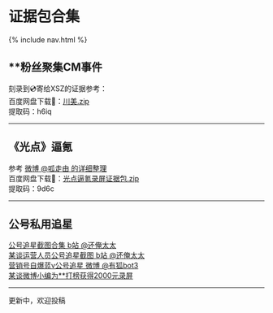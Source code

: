 # 证据包合集   

{% include nav.html %}    

##  **粉丝聚集CM事件   
刻录到💿寄给XSZ的证据参考：   
百度网盘下载🔗：[川美.zip](https://pan.baidu.com/s/1NEZhf-1Y6jVq-RGQwsfgyQ)       
提取码：h6iq     

***  

## 《光点》逼氪    
参考 [微博 @呱走由 的详细整理](https://m.weibo.cn/6421893724/4564771896037098)        
百度网盘下载🔗：[光点逼氪录屏证据包.zip](https://pan.baidu.com/s/1VHYXHjq4gKxoSb5I_4MF6Q)        
提取码：9d6c   

*** 

## 公号私用追星   
[公号追星截图合集 b站 @还俺太太](https://t.bilibili.com/445056889313948048)     
[某谈运营人员公号追星截图 b站 @还俺太太](https://t.bilibili.com/444938545779722199)    
[营销号自爆蓝v公号追星 微博 @有狐bot3](https://m.weibo.cn/7479939833/4563325080055575)     
[某谈微博小编为**打榜获得2000元录屏](https://m.weibo.cn/5624808501/4567473195844169)          

***  
更新中，欢迎投稿    
 




    

    



